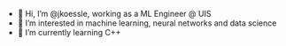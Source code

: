- 👋 Hi, I’m @jkoessle, working as a ML Engineer @ UIS
- 👀 I’m interested in machine learning, neural networks and data science
- 🌱 I’m currently learning C++
<!---
jkoessle/jkoessle is a ✨ special ✨ repository because its `README.md` (this file) appears on your GitHub profile.
You can click the Preview link to take a look at your changes.
--->
